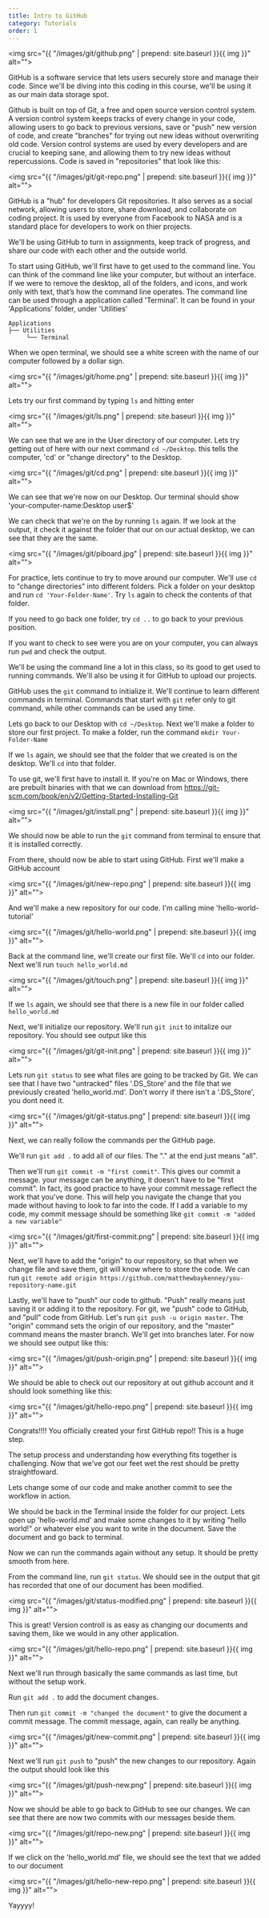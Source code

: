 ```yaml
---
title: Intro to GitHub
category: Tutorials
order: 1
---
```


<img src="{{ "/images/git/github.png" | prepend: site.baseurl }}{{ img }}" alt="">

GitHub is a software service that lets users securely store and manage their code. Since we'll be diving into this coding in this course, we'll be using it as our main data storage spot.

Github is built on top of Git, a free and open source version control system. A version control system keeps tracks of every change in your code, allowing users to go back to previous versions, save or "push" new version of code, and create "branches" for trying out new ideas without overwriting old code. Version control systems are used by every developers and are crucial to keeping sane, and allowing them to try new ideas without repercussions. Code is saved in "repositories" that look like this:

<img src="{{ "/images/git/git-repo.png" | prepend: site.baseurl }}{{ img }}" alt="">

GitHub is a "hub" for developers Git repositories. It also serves as a social network, allowing users to store, share download, and collaborate on coding project. It is used by everyone from Facebook to NASA and is a standard place for developers to work on thier projects.

We'll be using GitHub to turn in assignments, keep track of progress, and share our code with each other and the outside world.

To start using GitHub, we'll first have to get used to the command line. You can think of the command line like your computer, but without an interface. If we were to remove the desktop, all of the folders, and icons, and work only with text, that’s how the command line operates. The command line can be used through a application called 'Terminal'. It can be found in your 'Applications' folder, under 'Utilities'

```
Applications
├── Utilities
     └── Terminal
```


When we open terminal, we should see a white screen with the name of our computer followed by a dollar sign.

<img src="{{ "/images/git/home.png" | prepend: site.baseurl }}{{ img }}" alt="">

Lets try our first command by typing `ls` and hitting enter

<img src="{{ "/images/git/ls.png" | prepend: site.baseurl }}{{ img }}" alt="">

We can see that we are in the User directory of our computer. Lets try getting out of here with our next command `cd ~/Desktop`. this tells the computer, 'cd' or "change directory" to the Desktop.

<img src="{{ "/images/git/cd.png" | prepend: site.baseurl }}{{ img }}" alt="">

We can see that we're now on our Desktop. Our terminal should show 'your-computer-name:Desktop user$'

We can check that we're on the by running `ls` again. If we look at the output, it check it against the folder that our on our actual desktop, we can see that they are the same.

<img src="{{ "/images/git/piboard.jpg" | prepend: site.baseurl }}{{ img }}" alt="">

For practice, lets continue to try to move around our computer. We'll use `cd` to "change directories" into different folders. Pick a folder on your desktop and run `cd 'Your-Folder-Name'`. Try `ls` again to check the contents of that folder.

If you need to go back one folder, try `cd ..` to go back to your previous position.

If you want to check to see were you are on your computer, you can always run `pwd` and check the output.

We'll be using the command line a lot in this class, so its good to get used to running commands. We'll also be using it for GitHub to upload our projects.

GitHub uses the `git` command to initialize it. We'll continue to learn different commands in terminal. Commands that start with `git` refer only to git command, while other commands can be used any time.

Lets go back to our Desktop with `cd ~/Desktop`. Next we'll make a folder to store our first project. To make a folder, run the command ```mkdir Your-Folder-Name```

If we `ls` again, we should see that the folder that we created is on the desktop. We'll `cd` into that folder.

 To use git, we'll first have to install it. If you're on Mac or Windows, there are prebuilt binaries with that we can download from https://git-scm.com/book/en/v2/Getting-Started-Installing-Git

<img src="{{ "/images/git/install.png" | prepend: site.baseurl }}{{ img }}" alt="">


We should now be able to run the `git`  command from terminal to ensure that it is installed correctly.

From there, should now be able to start using GitHub. First we'll make a GitHub account

<img src="{{ "/images/git/new-repo.png" | prepend: site.baseurl }}{{ img }}" alt="">

 And we'll make a new repository for our code. I'm calling mine 'hello-world-tutorial'

<img src="{{ "/images/git/hello-world.png" | prepend: site.baseurl }}{{ img }}" alt="">



Back at the command line, we'll create our first file. We'll `cd` into our folder. Next we'll run `touch hello_world.md`

<img src="{{ "/images/git/touch.png" | prepend: site.baseurl }}{{ img }}" alt="">

If we `ls` again, we should see that there is a new file in our folder called
`hello_world.md`

Next, we'll initialize our repository. We'll run `git init` to initalize our repository. You should see output like this

<img src="{{ "/images/git/git-init.png" | prepend: site.baseurl }}{{ img }}" alt="">

Lets run `git status` to see what files are going to be tracked by Git. We can see that I have two "untracked" files '.DS_Store' and the file that we previously created 'hello_world.md'. Don't worry if there isn't a '.DS_Store', you dont need it.

<img src="{{ "/images/git/git-status.png" | prepend: site.baseurl }}{{ img }}" alt="">

Next, we can really follow the commands per the GitHub page.


We'll run `git add .` to add all of our files. The "." at the end just means "all".

Then we'll run `git commit -m "first commit"`. This gives our commit a message. your message can be anything, it doesn't have to be "first commit". In fact, its good practice to have your commit message reflect the work that you've done. This will help you navigate the change that you made without having to look to far into the code. If I add a variable to my code, my commit message should be something like `git commit -m "added a new variable"`

<img src="{{ "/images/git/first-commit.png" | prepend: site.baseurl }}{{ img }}" alt="">

Next, we'll have to add the "origin" to our repository, so that when we change file and save them, git will know where to store the code. We can run `git remote add origin https://github.com/matthewbaykenney/you-repository-name.git`

Lastly, we'll have to "push" our code to github. "Push" really means just saving it or adding it to the repository. For git, we "push" code to GitHub, and "pull" code from GitHub. Let's run `git push -u origin master`. The "origin" command sets the origin of our repository, and the "master" command means the master branch. We'll get into branches later. For now we should see output like this:

<img src="{{ "/images/git/push-origin.png" | prepend: site.baseurl }}{{ img }}" alt="">

We should be able to check out our repository at out github account and it should look something like this:

<img src="{{ "/images/git/hello-repo.png" | prepend: site.baseurl }}{{ img }}" alt="">

Congrats!!!! You officially created your first GitHub repo!! This is a huge step.

The setup process and understanding how everything fits together is challenging. Now that we've got our feet wet the rest should be pretty straightfoward.

Lets change some of our code and make another commit to see the workflow in action.

We should be back in the Terminal inside the folder for our project. Lets open up 'hello-world.md' and make some changes to it by writing "hello world!" or whatever else you want to write in the document. Save the document and go back to terminal.

Now we can run the commands again without any setup. It should be pretty smooth from here.

From the command line, run `git status`. We should see in the output that git has recorded that one of our document has been modified.


<img src="{{ "/images/git/status-modified.png" | prepend: site.baseurl }}{{ img }}" alt="">

This is great! Version controll is as easy as changing our documents and saving them, like we would in any other application.

<img src="{{ "/images/git/hello-repo.png" | prepend: site.baseurl }}{{ img }}" alt="">

Next we'll run through basically the same commands as last time, but without the setup work.

Run `git add .`  to add the document changes.

Then run `git commit -m "changed the document"` to give the document a commit message. The commit message, again, can really be anything.

<img src="{{ "/images/git/new-commit.png" | prepend: site.baseurl }}{{ img }}" alt="">

Next we'll run `git push`  to "push" the new changes to our repository. Again the output should look like this

<img src="{{ "/images/git/push-new.png" | prepend: site.baseurl }}{{ img }}" alt="">

Now we should be able to go back to GitHub to see our changes. We can see that there are now two commits with our messages beside them.

<img src="{{ "/images/git/repo-new.png" | prepend: site.baseurl }}{{ img }}" alt="">

If we click on the 'hello_world.md' file, we should see the text that we added to our document

<img src="{{ "/images/git/hello-new-repo.png" | prepend: site.baseurl }}{{ img }}" alt="">

Yayyyy!
